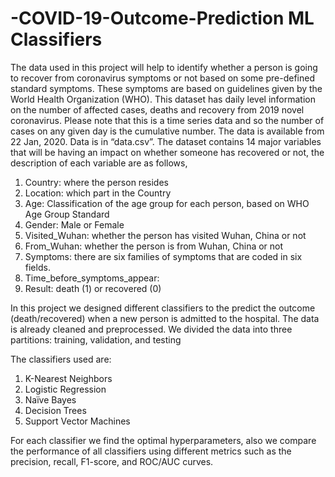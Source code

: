 # -COVID-19-Outcome-Prediction ML Classifiers 
The data used in this project will help to identify whether a person is going to recover from
coronavirus symptoms or not based on some pre-defined standard symptoms. These symptoms are
based on guidelines given by the World Health Organization (WHO).
This dataset has daily level information on the number of affected cases, deaths and recovery from
2019 novel coronavirus. Please note that this is a time series data and so the number of cases on
any given day is the cumulative number.
The data is available from 22 Jan, 2020. Data is in “data.csv”.
The dataset contains 14 major variables that will be having an impact on whether someone has
recovered or not, the description of each variable are as follows,
1. Country: where the person resides
2. Location: which part in the Country
3. Age: Classification of the age group for each person, based on WHO Age Group Standard
4. Gender: Male or Female
5. Visited_Wuhan: whether the person has visited Wuhan, China or not
6. From_Wuhan: whether the person is from Wuhan, China or not
7. Symptoms: there are six families of symptoms that are coded in six fields.
13. Time_before_symptoms_appear:
14. Result: death (1) or recovered (0)

In this project we designed different classifiers to the predict the outcome (death/recovered) when a new
person is admitted to the hospital. The data is already cleaned and preprocessed. We divided the data into three partitions: training, validation, and testing

The classifiers used are: 
1. K-Nearest Neighbors
2. Logistic Regression
3. Naïve Bayes 
4. Decision Trees
5. Support Vector Machines 

For each classifier we find the optimal hyperparameters, also we compare the performance of all classifiers using different metrics such as the
precision, recall, F1-score, and ROC/AUC curves.
